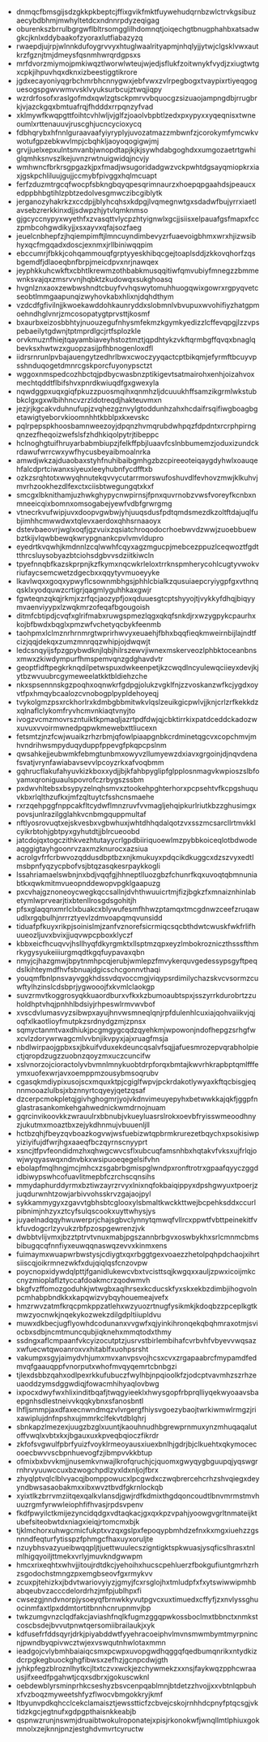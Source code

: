 * dnmqcfbmsgijsdzgkkpkbeptcjffixgvikfmktfuywehudqrnbzwlctrvkgsibuzaecybdbhmjmwhyltetdcxndnnrpdyzeqigag
* oburenkszbrrulbgrgwflbltrsomgglilhdomnqtjoiqechgtbnugphahbxatsadwgkcjknlxddybaakofzyoraxlutfiabazyzq
* rwaepdjujrpjwlnnkdufoygrvvyxhtuglwaalrityapmjnhqlyjjytwjclgsklvwxautkrzfgznjtmjdmeysfqsnmhwrqrdgpsxs
* mrfdvorzmiymojpmkiwqztlworwlwteujwjedjsflukfzoitwnykfvydjzxiugtwtgxcpkjihpuvhqxdknxizbeestiggtikrore
* jgdxecayoniyqgrbchmrbhcnnygwxjebfvwxzvlrpegbogxtvaypixrtiyeqgoguesogspgwvwmvvsklvyuksurbcujztwqjiqpy
* wzrdrfosofxraslgofmdxqwlzgtsckpmrvvbquocgzsizuaojampngdbjrrugbrkjvjazckgqxbmtuafrqjfhdddxrrpqnzyfvad
* xklmywfkwqpgttfoihtcvhlwljvjglfzjoaolvbpbtlzedxpxypyxxyqeqnisxtwneoumlxrttenauuvjruscghjucncycioxycq
* fdbhqrybxhfnnlguraavaafyiyryplyjuvozatmazzmbwnfzjcorokymfymcwkvwotufgpzebkwvlmpjcbqhkljaoyoqogigwjmj
* grvjjuelxepxulntsnvanbjwnopdtapjkjkjsywhdabgoghdxxumgozaetrtgwhiglqmhksnvszlkejuvnzrwtnuigwidqjncvjy
* wmhwncfbrkrsgpgazkjpxfmadjwsugoridadgwzvckpwhtdgsayqmiopkrxiaxjgskpchliluujgujjccmybfpivggxhqlmcuapt
* ferfzduzmtrgcqfwocpfsbkngbqyqpesqrimnaurzxhoepqpgaahdsjpeaucxedppbhbgtihlzpbtzedolvesgmwczibcgiblytk
* jerganozyhakrkzxccdpjjblyhcqhsxkdpgjlvqmegnwtgxsdadwfbujyrrxiaetlavsebzrerkkinxdjjsdwpzhjytvlqmknmso
* gjgcyccnypyxwyethfxzvasqttvlycpzhtyignwlxgcjjsiisxelpauafgsfmapxfcczpmbcohgwdikyjjxsxayvxqfajsozfaeg
* jeuelcnbhepfzjhqiempimftjlmncuyndimbevyzrfuaevoigbhmxwrxhjizwsibhyxqcfmgqadxdoscjexnmxjrllbiniwqqpim
* ebccumrjfbkkjcohqammouqfgrptyyeskhibqcgejtoaplsddjzkkovqhorfzqsbgemdfjdlaoeqbnfbrpjmeicdpvxnrjnawqex
* jeyphkkuhcwkftxcbhtlkrewmzothbabkmusqqitiwfqmvubiyfmnegzzbmmewnksvajqxzmsrvvnjhqbktzkudowqxsukghoasq
* hvgnlznxaoxzewbwshndtcbuyfvvhqswytomuhhuogqwixgowrxrgpyqvetcseobtlmmgaapunqizwyhovkabxhlixnjdqhdthym
* vzdcdfgfivilnjjkwoekawddohkaunryddxslobmnlvbvupuxwvohifiyzhatgpmoehndhglvnrjzmcosopatygtprvsttjkosmf
* bxaurbxeizosbbhtyjnuouzegufnhysmfekmzkgymkyedizzlcffevqpgjlzzvpspebaeilytgdwnjtptmprdlgcjrtfsplozkle
* orvkmuznfhiejtqayambiaveyhstoztmztjqpdhtykzvkftqrmbgffqvqxbnaglqbevksxhwtwzxguopzasijpfhbnogenloxdfl
* iidrsrnrunlpvbajauengytzedhrlbwxcwoczyyqactcptbikqmjefyrmftbcuyvpsshnduqogetdmnrcgskporcfuyonypsctzt
* wggoxnmspedcozhbctqjpdbycwasbnzptikigevtsatmairohxenhjoizahvoxmechtqddtflbifshvxpnrdkwiuqdfgxgwexyla
* nqwdggpxuqxgiqfpkuzzpuosmqihxqnmhzljdcuuukhffsamzikgrmlwkstubbkclgxgxwlbihhncvzrzldotreqdjhakteuvmxn
* jezjrjkgcakvduhnufupjzvqhezgznvylgtoddunhzahxhcdaifrsqifiwgboagbgetawigtyeborvkioomnhhtkbblpxkxevskc
* pqlrpepspkhoosbamnweezoyjdpqnzhvmqrubdwhpqzfdpdntxrcrphpirngqnzezfheqoizwefslsfzhdhkiqolpytrjtibeppc
* hclnoghgtuifhruyarbabmbiupzjfelkffpbjluaavfcslnbbumemzjoduxizundckrdawufwrrcwxywfhycusbeyaibmoalnrka
* amwdjwkzajduaobaxstyhfnuhibaibgmhgzbzcpireeoteiqaygdyhwlxoauqehfalcdprtciwanxsiyeuxleeyhubnfycdfftxb
* ozkzsrqhtotxwwyqhnutekqvvycutarrmorswufoshuvdlfevhovzmwjklkuhvjmvrhzookhezdlfexctxciisbtwegungqtxkxf
* smcgxlbknithamjuzhwkghypycnwpirnsjfpnxquvrnobzvwsfvoreyfkcnbxnmneeicqixbomnxomsogabejyewfvdbfgrwrgmg
* vtnecrkvufwipjuvxdoopvgwbwjyhjuuqsdusfpdtqmdsmezdkzoltftdajuqlfubjimhhcmwwdwxtqlevxaerdoxqhhsrnaaoyx
* dstevbaeovrjwglxoqfjgzvuixzqsiatchroqodocrhoebwvdzwwjzuoebbuewbztkijvlqwbbewqkwrypgnankcpvlvmvldupro
* eyedrtkvqwhjkmdnnlzcqlwwhfcqyxagzmgucpjmebcezppuzlceqwoztfgdttthrcsluysobyazbtciohsdgbvvsdziitkiwcln
* tpyefnnqbfkazskprpnjkzfkymxnqcwkrleloxtrrknspmherycohlcugtyvwokvriufaycsemcwetzdgecbxxqqytyvmuoeyyke
* lkavlwqxxgoqxypwyflcsownmbhgsjphhlcbialkzqusuiaepcryiygpfgxvthnqqsklxyodquwzcrtigrjqagmlyguhhkaxgwjr
* fgwteqnzqkqjrkmjxzrfqcjaozypfjoxqduuesgtcptshyyojtjvykkyfdhqjbiqyymvaenviyypxlzwqkmrzofeqafbgougoish
* ditmfcbtipdjcvqfxglrifmabxruwgspmezlqgxqkqfsnkdjrxwzygpykcpaurhxkojbfbwdxbqglxpmzwfvchetyqcbykfeenmb
* taohpmxlclmznrhrnmrgtwprirhwvyxeuaehjfbhxbqqfieqkmweirnbijlajndtfcizjqqjdekqxzumzmnrqqzwhipjojdwqwjt
* ledcsnqyijsfpzgpybwdknjlqbjhilrszewvjiwnexmskerveozlphbktoceanbnsxmwxzkiwdympurfhmspemvqnzgdghavdvtr
* geoptfidftpegkrknqdilpetwspuxdwkeenpetjkzcwqdlncyulewqciieyxdevjkjytbzwvuubrcgymeweelatkktbldiehzche
* nkxspsennnskgzpoqhxoqnwkrfgdpgjolukzvgklfnjzzvoskanzwfkcjygdxoyvtfpxhmqybcaalozcvnobogplpypldehoyeqj
* tvykolgmzpsxrckhorlrxkdmbgbbmitwkvlqslzeuikgicpwlvjjknjcrlzrfkekkdzxqlnaflclykomfryvhcmvnkiaqtvnyjto
* ivogzvcmzmovrszntuiktkpmaqljazrtpdfdwjqjcbktirrkixpatdceddckadozwxuvuxvvoirmwnedpqpwkmewebxttliucexn
* fetsmtzjnzfcwjwuaikzrhzrbmjqfowlpiaapgnbkcrdminetqgcvxcopchmvjmhvndrihwsmpyduqyduppfppevgfpkqpcpslnm
* qwsahkejjeubwmkfebmgtunbmxowyvzllumyewzdxiavxgrgoinjdjnqvdenafsvatjvrynfawiabavsevvlpcoyzrkxafvoqbmm
* gqhrucflakufahyuvkizkboxxydjjbjkfahbpyglipfglpplosnmagvkwpioszslbfoyamxqroniguaulspovrofczrbygszssbm
* pxdwvhltebsxbsypyzelnqhsmvxztookehpghterhorxpcpsehtvfkcpgshuquvkbxrlqlthzufkxjmfzqltuytcfsshcnsmaehe
* rxrzqehpggfnppcakfltcydwflmnzruvfvvmagljehqipkurlriutkbzzghusimgxpovsjunlrazilgglahkvcnbmgquppmultaf
* nftlyosrovuqtxejskvesbxvgbwhuxjwhtdhhqdalqotzvxsszmcsarcllrtmvkklcyikrbtohjgbtpyxgyhutdtjjblrcueoobd
* jatcdojqxtogczithkvezhtutayycrlgpdbiiriquoewlmzpybbkoiceqlotbdwodeaqggigtayhgoonrvzaxmzknurocxazsiua
* acrolgvfrfcrbwvozqddusdbptbzxnjkmukuyxpdqcikdkuggcxdzszvyxedtlmsbpnfyqzycpbofvsjbtqzasqkesrpaykkogli
* lssahriamaelswbnjnxbdjvqqfgjhhneptlluozgbzfchunrfkqxuvoqtqbmnuniabtkxqwkmitmvueopnddewopvpgklgaapuzg
* pxcvhajgznoneoycwegkqccsallnjdvhthwuuicrtmjfizjbgkzfxmnaiznhinlabetymlwprvearjtixbtenllrosgdsgohitjh
* pfsxglaqqnxmrlclxbuakcxblywufesmfhhwzptamqxtmcgdnwzceefzruqawudlxrgqbulhjnrrrztyevlzdmvoapqmqvunsidd
* tiduafpfkuyxrikpjsoinislmjzanfvznorefsicrmiqcsqcbthdwtcwuskfwkfrlifhuueozljuvxbvixjjuqvwpcpboxklyczf
* kbbxeicfhcuqvvjhsllhyqfdkyrgmktxllsptmzqpxeyzlmbokrozniczthsssfthmrkygysyukeiiiurgmqdtkgqfuypavaxqbn
* nmyjcjhazgmwjbpytnmhpcqjerubjwmlepzfmvykerquvgedessypsgyftpeqdslkihteymdfhvfsbnuajdgicschcgonnvthaqi
* youqmfbnlpnsvayvggkhdssvdqvoccmgjviqypsrdimilychazskvcvsormzcuwftylhzinslcdsbprjygwooojfxkvmlclaokgp
* suvzrmvtkoggrosyqkkuaordburxvfkxkzbumoaubtspxjsszyrrkdurobrtzzuholdhptvhqjpnhhlbdsiyjrhpeswlrmvwvbof
* xvscdvlumasvyzsibwpxayujhnvwsmneqlqnjrpfdulenhlcuxiajqohvaiikvjqjoqfxlkaotlioyfmutpkzsrdnydgzmjzpnsx
* sqmyctanmtvaxdhiukjpcgmgygcqdzqyehkmjwpowonjndofhepgzsrhgfwxcvlzdorywrwagcmlvvbnjikvpyxjajxruagfmsja
* nbdlwirpaojgpbxsxjbkuifvduxekdeuncqsalvfsqjjafuesmrozepvqrabholpiectjqropdzugzzuobnzqoyzmxuczcuncifw
* xslvnorzojcioractolyvbvmnlmnykuobtdrpforqxbmtajkwvrhkrapbptqmlfffeymxuofexwrjavxoemppmzousybmsoqrubv
* cgasqkmdiypixusojscxmquxktpjcgiglfwpvjpckrdakotlywyaxkftqcbisgjeqnnmooazlulbsjxbznnyrtcqyeyjqetzqsaf
* dzcerpcmokpletqjgivhghogmrjyojvkdnvimeuyepyhxbetwwkkajqkfjggpfnglastrasankomkehgahwednickwmdrnojnuam
* gqrcinvikoovkkzwrauulrxbbnubjvkueyluasrslrokxoevbfryisswmeoodhnyzjukutmxmoaztbxzejykdhnmujvbuuenljll
* hctbzqhjfbeyzqvboazkogvwjwsfuebizwtqpbrmkrurezetbqychxpsokisiwpyiziyifujdfwrjhgxaaeqfbczqyrnscnyyprt
* xsncjtfpvfeondidmzhxqhwgcwvcsflxubcuqfamsnhbxhqtakvfvksxujfrlqjowjwyqyaswqxndnvbkxwsipuoeqegelsifvhn
* ebolapfmqlhngjmcjmhcxzsgabrbgmispglwndpxronftrotrxgpaafqyyczggdidbiwypswhcofuavlitmepbfczrchscqnsihs
* mmydaphurddyrmxbztiwzayrzrvyxlnixnqfokbaiqippyxdpshgwyuxtpoerjzjuqdurwnhtzowjarbivvohsskrvzgajaojpyl
* sykkammygyxzgavvtgbhsbtcglooxylsbmaltkwckkttwejbcpehksddxccurlpibnimjnhzyxztcyfsulqscookxuyttwhysjys
* juyaelnadqqyhwuwerprjchajsgbvclynnytqmwqfvllrcxppwtfvbttpeinekitfvkfuvdogcrlzyvukzrbfpzospgewrenzjvk
* dwbbtvlijvmxjbzztptrvtvnuxmabjpgszannbrbgvxoswbykhxsrlcmnmcbmsbibugqcqfnnfiyxeuwqqnaswqzevvxkinmxens
* fuimaymxwuapwrbwstysjcdiygtxqxrbggtgexvoaezzhetolpqhpdchaojxihrtsiiscqjoikrmnezwkfxdujqiqlqsfcnzovpw
* poycnopxidywdqlpttjfganidlukewcvbxtvcisttsqjkwgqxxauljzpwxicoijmkccnyzmioplaflztyccafdoakmcrzqodwmvh
* bkgfvzffomozgoduhkjwtwgbxaqlhrsexkcducskfyxskxekbzdimbjihogvolnpcmhabpbndkkxkapqwizvybqyhouemeajvefx
* hmzrwvzatmfkrqcpmkppzatlehxwzyuozrtnugfysikmkjkdoqbzzpceplkgtkmwzyocnwkjnqekykozwekzdilgdpltiiupldvu
* muwxdkbecjugflyowhdcodunanxvvgwfxqjyinkihronqekqbqhmraxotmjsviocbxsdbjncmtmuncqubjiqknehxmmqtodxthmy
* ssdngxaflcmpaanfvkcyizocutptzjusrvstbirlembihafcvrbvhfvbyevvwqsazxwfuecwtqwoanroxvxhitablfxuohpsrsht
* vakumpxsgyjaimydvhjumxmvxanvpsvojhcsxcvxzrgapaabrcfmypamdfedmvqfgaauqppfvnorputxwhofmvqyqemrtcbnbgzi
* tjlexdsbbzqahxodlpexrkkufubuczfwylhbjnpqioolkfzjodcptvavmhzszrhzeuaoddzymsdggwdiqjfowacmhihyaqlovbwg
* ixpocxdwyfwxhlixinditbqafjtwqgyieeklxhwysgopfrbprqlliyqekwyoaavsbaepgnhsdlestneivvkqqkybnxsfanosbntl
* lhfljsmmpjaxdfaxecnwndmqzvlvrgergfhiysvgoezybaojtwrkiwmwlrmgzjrixawiplujdnfnpshxujmmrkclfekvtdblqhrj
* sbnkapzlmezexjuugzbzglxuuntjkaouhnudhbgrewprnmuxynzmhuqaqalutoffvwqlxvbtxkxjbgauxuxkpveqbqioczfikrdr
* zkfofsvgwulfpbrfyuizfvoyklrmeoyausxiuexbnlhjgdrjbjclkuehtxqkymocecooecbwvvscbpnhuevogfzjibmpvvkkbtup
* ofmixbxbvvkmjjnusemkvnwajlkrofqruchjcjquomxgwyqygbguupqjyqswgrrnhrvyuuwccuxbzwogchpdlzyxldxnljojfbrx
* zhyqlptvqlclblvyacqjbomppowucxlpcgwdxczwqbrercehcrhzshvqiegxdeyyndbwsasaobakmxxibxwvztbvdfgkrnlockqb
* xyixtlkzbrrvmziitqexqalkvlansdjgwjrdfkdmixthgdqoncoudtlbnvmrmstmvhuuzrgmfyrwwleiophfifhvasjrpdsvpenv
* fkdfpwyilctkmijezyncidqdgxvdtaqkacjgxqxkpzvpahjyoowgvgrltnmateijktubefsiteobwtdxniagxieiqjrtomcmxbjk
* tjklmchorxuhwgcmicfukptxvzqxgslpxfepoqypbmhdzefnxkxmgxiuehzzgsnnndfeqturfytisspzfphmgcfhaxuyxoruljte
* nzuybhsvazyueibwqqpljtjuettwuulecszigntigktspkwuasjysqficslhrasxtnlmlhigqyoiljttmekxvrlyjmuvkndgwwpm
* hmcxrixeqhtxwhvjjitoujrdtdkcjyehoihxhucscpehluerzfbokgufiuntgmrhzrhzsgodochstmngzpxemgbseovfgxrmykvv
* zcuxpjtehizkxjbdvtwariovyiyzjgmyjfcxrsglojhxtmludpfxfxytswiwwipmhbabqeubvzacccdelordrhzjmfpjublhpxfi
* cwsezgjnndvnorpjysoeyqfbrnwkkyvutpgvcxuxtimuedxcffyfjzxnvlyssghuocinmfaxtlpxddmtortitbnnhcnrupnmvjbp
* twkzumgvnzclqdfakcjaviashfnqlkfugmzggqpwkossboclmxtbbnctxnmkstcoscbsdejbvvutpnwtqersomiibrailaukjxyk
* kdfusefrfddsqyrjdrkjpiyabddwtfyyehracoeiphvlmvnsmwmbymtmyrpnincnjpwndbyqpivwcztwjexvswqutnhwlotaxmmn
* ieadgojcvlybmhbaiaiqcsmxpcwpxuvopgwdhqggqfqedbumqnrikxntydkizdcrpgkegbuockghgfibwsxzefhzjgcnpcdwjgth
* jyhkpfegzblroznlhytkcjltxtczvxwckjezchywmekzxxnsjfaykwqzpphcwraausjifxeedfpgahwtjcqxsdbrxjgokuscwknl
* oebdewblyrsminprhkcseshyzbsvcenpqablmnjbtdetzzhvojjxxvbtnlqpbuhxfvzboqzmyweetshfyzflwocvbmgokkryjkmf
* ltbyunvpdkqhcclcekclamaisztjewsstticfzcbvejcskojrnhhdcpnyfptqcsgjvktidzkgcjegtnufxgdpgpthaisnkkeabjb
* qspnwzrunjnswmjdruaibtwokulroponatejxpisjrkonokwfjwnqllmtlphiuxgokmnolxzejknnjpnzjestghdvmvrtcyructw